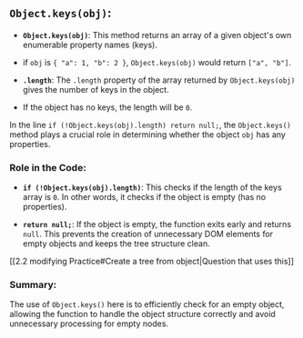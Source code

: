 
## `Object.keys(obj)`:

- **`Object.keys(obj)`**: This method returns an array of a given object's own enumerable property names (keys). 
- if `obj` is `{ "a": 1, "b": 2 }`, `Object.keys(obj)` would return `["a", "b"]`.

- **`.length`**: The `.length` property of the array returned by `Object.keys(obj)` gives the number of keys in the object. 
- If the object has no keys, the length will be `0`.


In the line `if (!Object.keys(obj).length) return null;`, the `Object.keys()` method plays a crucial role in determining whether the object `obj` has any properties.
### Role in the Code:

- **`if (!Object.keys(obj).length)`**: This checks if the length of the keys array is `0`. In other words, it checks if the object is empty (has no properties).

- **`return null;`**: If the object is empty, the function exits early and returns `null`. This prevents the creation of unnecessary DOM elements for empty objects and keeps the tree structure clean.

[[2.2 modifying Practice#Create a tree from object|Question that uses this]]
### Summary:
The use of `Object.keys()` here is to efficiently check for an empty object, allowing the function to handle the object structure correctly and avoid unnecessary processing for empty nodes.

